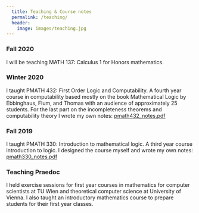 ```yaml
---
  title: Teaching & Course notes
  permalink: /teaching/
  header:
    image: images/teaching.jpg
---
```


### Fall 2020

I will be teaching MATH 137: Calculus 1 for Honors mathematics.

### Winter 2020
I taught PMATH 432: First Order Logic and Computability. A fourth year course in computability based mostly on the book Mathematical Logic by Ebbinghaus, Flum, and Thomas with an audience of approximately 25 students.
For the last part on the incompleteness theorems and computability theory I wrote my own notes: [pmath432_notes.pdf](assets/files/pmath432_notes.pdf)

### Fall 2019
I taught PMATH 330: Introduction to mathematical logic. A third year course introduction to logic. I designed the course myself and wrote my own notes: [pmath330_notes.pdf](assets/files/pmath330_notes.pdf)

### Teaching Praedoc
I held exercise sessions for first year courses in mathematics for computer scientists at TU Wien and theoretical computer science at University of Vienna. I also taught an introductory mathematics course to prepare students for their first year classes.
